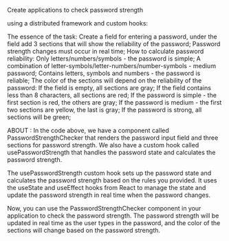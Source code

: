 Create applications to check password strength 

using a distributed framework and custom hooks: 

The essence of the task:
Create a field for entering a password, under the field add 3 sections that will show the reliability of the password;
Password strength changes must occur in real time;
How to calculate password reliability:
Only letters/numbers/symbols - the password is simple;
A combination of letter-symbols/letter-numbers/number-symbols - medium password;
Contains letters, symbols and numbers - the password is reliable;
The color of the sections will depend on the reliability of the password:
If the field is empty, all sections are gray;
If the field contains less than 8 characters, all sections are red;
If the password is simple - the first section is red, the others are gray;
If the password is medium - the first two sections are yellow, the last is gray;
If the password is strong, all sections will be green;

ABOUT :
In the code above, we have a component called PasswordStrengthChecker that renders the password input field and three sections for password strength. We also have a custom hook called usePasswordStrength that handles the password state and calculates the password strength.

The usePasswordStrength custom hook sets up the password state and calculates the password strength based on the rules you provided. It uses the useState and useEffect hooks from React to manage the state and update the password strength in real time when the password changes.

Now, you can use the PasswordStrengthChecker component in your application to check the password strength. The password strength will be updated in real time as the user types in the password, and the color of the sections will change based on the password strength.

